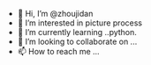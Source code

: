 - 👋 Hi, I’m @zhoujidan
- 👀 I’m interested in picture process
- 🌱 I’m currently learning ..python.
- 💞️ I’m looking to collaborate on ...
- 📫 How to reach me ...

<!---
zhoujidan/zhoujidan is a ✨ special ✨ repository because its `README.md` (this file) appears on your GitHub profile.
You can click the Preview link to take a look at your changes.
--->
